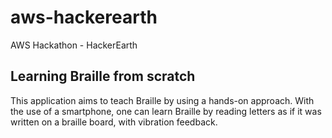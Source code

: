 # aws-hackerearth
AWS Hackathon - HackerEarth

## Learning Braille from scratch
This application aims to teach Braille by using a hands-on approach. With the use of a smartphone, one can learn Braille by reading letters as if it was written on a braille board, with vibration feedback.
